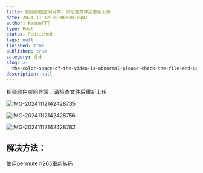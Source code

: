 ```yaml
---
title: 视频颜色空间异常，请检查文件后重新上传
date: 2024-11-12T00:00:00.000Z
author: KazooTTT
type: Post
status: Published
tags: null
finished: true
published: true
category: 设计
slug: >-
  the-color-space-of-the-video-is-abnormal-please-check-the-file-and-upload-it-again
description: null
---
```


视频颜色空间异常，请检查文件后重新上传

![IMG-20241112142428735](https://pictures.kazoottt.top/2024/11/20241123-IMG-20241112142428735.png)

![IMG-20241112142428756](https://pictures.kazoottt.top/2024/11/20241123-IMG-20241112142428756.png)

![IMG-20241112142428782](https://pictures.kazoottt.top/2024/11/20241123-IMG-20241112142428782.png)

## 解决方法：

使用permute h265重新转码
